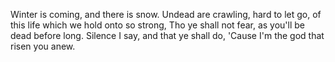 Winter is coming, and there is snow. 
Undead are crawling, hard to let go,
of this life which we hold onto so strong,
Tho ye shall not fear, as you'll be dead before long.
Silence I say, and that ye shall do,
'Cause I'm the god that risen you anew.
